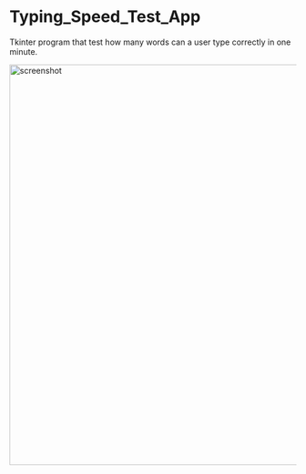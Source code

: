 # Typing_Speed_Test_App
Tkinter program that test how many words can a user type correctly in one minute.

<img width="703" alt="screenshot" src="https://user-images.githubusercontent.com/102183484/179053096-77b54cc3-788d-4dfd-a117-3b56977eab89.png">
